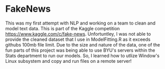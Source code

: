# FakeNews

This was my first attempt with NLP and working on a team to clean and model text data. This is part of the Kaggle competition https://www.kaggle.com/c/fake-news.
Unfortuntley, I was not able to provide the cleaned dataset that I use in ModelFitting.R as it exceeds githubs 100mb file limit.
Due to the size and nature of the data, one of the fun parts of this project was being able to use BYU's servers within the Stats department to run our models. So, I learned how to utlize Window's Linux subsystem and copy and run files on a remote server!
